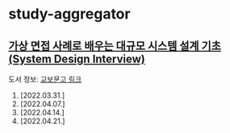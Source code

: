 # study-aggregator
## [가상 면접 사례로 배우는 대규모 시스템 설계 기초 (System Design Interview)](./System_Design_Interview)
도서 정보: [교보문고 링크](http://www.kyobobook.co.kr/product/detailViewKor.laf?mallGb=KOR&ejkGb=KOR&barcode=9788966263158)
1. [2022.03.31.] 
2. [2022.04.07.] 
3. [2022.04.14.] 
4. [2022.04.21.] 
